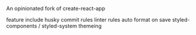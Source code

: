 An opinionated fork of create-react-app

feature include
husky commit rules
linter rules
auto format on save
styled-components / styled-system themeing